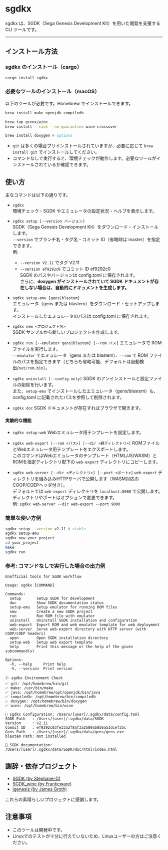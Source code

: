 # sgdkx

sgdkx は、SGDK（Sega Genesis Development Kit）を用いた開発を支援する CLI ツールです。

---

## インストール方法

### sgdkx のインストール（cargo）

```sh
cargo install sgdkx
```

### 必要なツールのインストール（macOS）

以下のツールが必要です。Homebrew でインストールできます。

```sh
brew install make openjdk compiledb

brew tap gcenx/wine
brew install --cask --no-quarantine wine-crossover

brew install doxygen # options
```

- `git` は多くの場合プリインストールされていますが、必要に応じて `brew install git` でインストールしてください。
- コマンドなしで実行すると、環境チェックが動作します。必要なツールがインストールされているか確認できます。

## 使い方

主なコマンドは以下の通りです。

- `sgdkx`<br>
  環境チェック・SGDK やエミュレータの設定状況・ヘルプを表示します。

- `sgdkx setup [--version バージョン]`<br>
  SGDK（Sega Genesis Development Kit）をダウンロード・インストールします。<br>
  `--version` でブランチ名・タグ名・コミット ID（省略時は master）を指定できます。<br>
  例:
  - `--version V2.11` でタグ V2.11
  - `--version ef9292c0` でコミット ID ef9292c0<br>
    SGDK のパスやバージョンは config.toml に保存されます。<br>
    さらに、**doxygen がインストールされていて SGDK ドキュメントが存在しない場合は、自動的にドキュメントを生成します。**

- `sgdkx setup-emu [gens|blastem]`<br>
  エミュレータ（gens または blastem）をダウンロード・セットアップします。<br>
  インストールしたエミュレータのパスは config.toml に保存されます。

- `sgdkx new <プロジェクト名>`<br>
  SGDK サンプルから新しいプロジェクトを作成します。<br>

- `sgdkx run [--emulator gens|blastem] [--rom パス]`
  エミュレータで ROM ファイルを実行します。<br>
  `--emulator` でエミュレータ（gens または blastem）、`--rom` で ROM ファイルのパスを指定できます（どちらも省略可能、デフォルトは自動検出/`out/rom.bin`）。

- `sgdkx uninstall [--config-only]`
  SGDK のアンインストールと設定ファイルの削除を行います。<br>
  また、`setup-emu` でインストールしたエミュレータ（gens/blastem）も、config.toml に記載されたパスを参照して削除されます。

- `sgdkx doc`
  SGDK ドキュメントが存在すればブラウザで開きます。

#### 実験的な機能

- `sgdkx setup-web`
  Webエミュレータ用テンプレートを設定します。

- `sgdkx web-export [--rom <パス>] [--dir <親ディレクトリ>]`
  ROMファイルとWebエミュレータ用テンプレートをエクスポートします。<br>
  このコマンドはWebエミュレータのテンプレート（HTML/JS/WASM）とROMを指定ディレクトリ配下の `web-export` ディレクトリにコピーします。

- `sgdkx web-server [--dir <ディレクトリ>] [--port <ポート>]`
  `web-export` ディレクトリを組み込みHTTPサーバで公開します（WASM対応のCOOP/COEPヘッダ付き）。<br>
  デフォルトでは `web-export` ディレクトリを `localhost:8080` で公開します。<br>
  ディレクトリやポートはオプションで変更できます。<br>
  例: `sgdkx web-server --dir web-export --port 9000`

### 簡単な使い方例

```sh
sgdkx setup --version v2.11 # stable
sgdkx setup-emu
sgdkx new your_project
cd your_project
make
sgdkx run
```

### 参考: コマンドなしで実行した場合の出力例

```
Unofficial tools for SGDK workflow

Usage: sgdkx [COMMAND]

Commands:
  setup       Setup SGDK for development
  doc         Show SGDK documentation status
  setup-emu   Setup emulator for running ROM files
  new         Create a new SGDK project
  run         Run ROM file with emulator
  uninstall   Uninstall SGDK installation and configuration
  web-export  Export ROM and web emulator template for web deployment
  web-server  Serve web-export directory with HTTP server (with COOP/COEP headers)
  open        Open SGDK installation directory
  setup-web   Setup web export template
  help        Print this message or the help of the given subcommand(s)

Options:
  -h, --help     Print help
  -V, --version  Print version

🩺 sgdkx Environment Check
✅ git: /opt/homebrew/bin/git
✅ make: /usr/bin/make
✅ java: /opt/homebrew/opt/openjdk/bin/java
✅ compiledb: /opt/homebrew/bin/compiledb
✅ doxygen: /opt/homebrew/bin/doxygen
✅ wine: /opt/homebrew/bin/wine

📝 sgdkx Configuration: /Users/[user]/.sgdkx/data/config.toml
SGDK Path   : /Users/[user]/.sgdkx/data/SGDK
Version     : v2.11
Commit ID   : ef9292c03fe33a2f8af3a2589ab856a53dcef35c
Gens Path   : /Users/[user]/.sgdkx/data/gens/gens.exe
blastem Path: Not installed

📄 SGDK documentation: /Users/[user]/.sgdkx/data/SGDK/doc/html/index.html
```

## 謝辞・依存プロジェクト

- [SGDK (by Stephane-D)](https://github.com/Stephane-D/SGDK)
- [SGDK_wine (by Franticware)](https://github.com/Franticware/SGDK_wine)
- [jgenesis (by James Groth)](https://github.com/jsgroth/jgenesis)

これらの素晴らしいプロジェクトに感謝します。

## 注意事項

- このツールは開発中です。
- Linuxでのテストが十分に行えていないため、Linuxユーザーの方はご注意ください。
